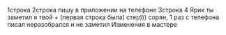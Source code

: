 1строка
2строка пишу в приложении на телефоне
3строка
4 Ярик ты заметил я твой + (первая строка была) стер))) сорян, 1 раз с телефона писал неразобрался и не заметил
Изменения в мастере